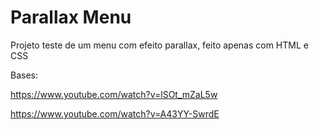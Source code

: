 # Parallax Menu
 Projeto teste de um menu com efeito parallax, feito apenas com HTML e CSS

 Bases: 
 
 https://www.youtube.com/watch?v=lSOt_mZaL5w

 https://www.youtube.com/watch?v=A43YY-SwrdE
